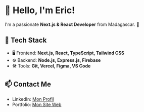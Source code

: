 # 👋 Hello, I'm Eric!
I'm a passionate **Next.js & React Developer** from Madagascar. 🚀

## 🔧 Tech Stack
- 🖥️ Frontend: **Next.js, React, TypeScript, Tailwind CSS**
- ⚙️ Backend: **Node.js, Express.js, Firebase**
- 🛠️ Tools: **Git, Vercel, Figma, VS Code**

## 📫 Contact Me
- LinkedIn: [Mon Profil](https://linkedin.com/in/ton-profil)
- Portfolio: [Mon Site Web](https://ton-site.vercel.app)
